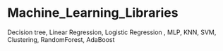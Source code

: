 # Machine_Learning_Libraries
Decision tree, Linear Regression, Logistic Regression , MLP, KNN, SVM, Clustering, RandomForest, AdaBoost
